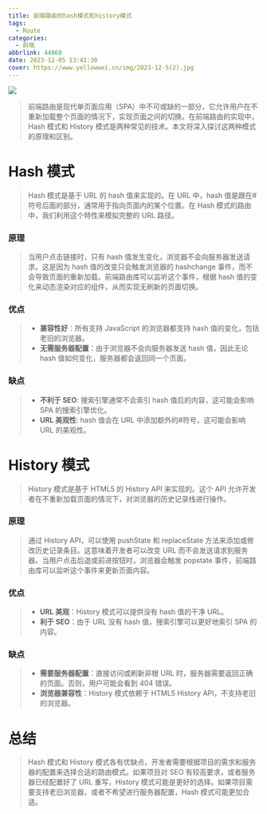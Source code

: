 ```yaml
---
title: 前端路由的hash模式和history模式
tags:
  - Route
categories:
  - 前端
abbrlink: 44868
date: 2023-12-05 13:41:30
cover: https://www.yellowwei.cn/img/2023-12-5(2).jpg
---
```


![](https://www.yellowwei.cn/img/2023-12-5.jpg)

> 前端路由是现代单页面应用（SPA）中不可或缺的一部分，它允许用户在不重新加载整个页面的情况下，实现页面之间的切换。在前端路由的实现中，Hash 模式和 History 模式是两种常见的技术。本文将深入探讨这两种模式的原理和区别。

# Hash 模式

> Hash 模式是基于 URL 的 hash 值来实现的。在 URL 中，hash 值是跟在#符号后面的部分，通常用于指向页面内的某个位置。在 Hash 模式的路由中，我们利用这个特性来模拟完整的 URL 路径。

### 原理

> 当用户点击链接时，只有 hash 值发生变化，浏览器不会向服务器发送请求。这是因为 hash 值的改变只会触发浏览器的 hashchange 事件，而不会导致页面的重新加载。前端路由库可以监听这个事件，根据 hash 值的变化来动态渲染对应的组件，从而实现无刷新的页面切换。

### 优点

> - **兼容性好**：所有支持 JavaScript 的浏览器都支持 hash 值的变化，包括老旧的浏览器。
> - **无需服务器配置**：由于浏览器不会向服务器发送 hash 值，因此无论 hash 值如何变化，服务器都会返回同一个页面。

### 缺点

> - **不利于 SEO**: 搜索引擎通常不会索引 hash 值后的内容，这可能会影响 SPA 的搜索引擎优化。
> - **URL 美观性**: hash 值会在 URL 中添加额外的#符号，这可能会影响 URL 的美观性。

# History 模式

> History 模式是基于 HTML5 的 History API 来实现的。这个 API 允许开发者在不重新加载页面的情况下，对浏览器的历史记录栈进行操作。

### 原理

> 通过 History API，可以使用 pushState 和 replaceState 方法来添加或修改历史记录条目。这意味着开发者可以改变 URL 而不会发送请求到服务器。当用户点击后退或前进按钮时，浏览器会触发 popstate 事件，前端路由库可以监听这个事件来更新页面内容。

### 优点

> - **URL 美观**：History 模式可以提供没有 hash 值的干净 URL。
> - **利于 SEO**：由于 URL 没有 hash 值，搜索引擎可以更好地索引 SPA 的内容。

### 缺点

> - **需要服务器配置**：直接访问或刷新非根 URL 时，服务器需要返回正确的页面。否则，用户可能会看到 404 错误。
> - **浏览器兼容性**：History 模式依赖于 HTML5 History API，不支持老旧的浏览器。

# 总结

> Hash 模式和 History 模式各有优缺点，开发者需要根据项目的需求和服务器的配置来选择合适的路由模式。如果项目对 SEO 有较高要求，或者服务器已经配置好了 URL 重写，History 模式可能是更好的选择。如果项目需要支持老旧浏览器，或者不希望进行服务器配置，Hash 模式可能更加合适。
